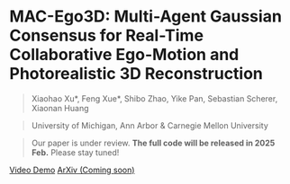 # MAC-Ego3D: Multi-Agent Gaussian Consensus for Real-Time Collaborative Ego-Motion and Photorealistic 3D Reconstruction
> Xiaohao Xu*, Feng Xue*, Shibo Zhao, Yike Pan, Sebastian Scherer, Xiaonan Huang

> University of Michigan, Ann Arbor & Carnegie Mellon University

> Our paper is under review. **The full code will be released in 2025 Feb.** Please stay tuned!

[Video Demo](https://youtu.be/JOLQI_MNGAQ) [ArXiv (Coming soon)]()
